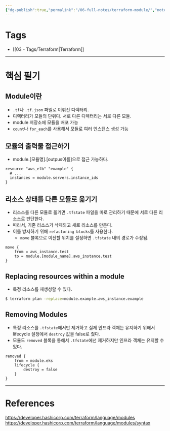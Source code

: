 ```yaml
---
{"dg-publish":true,"permalink":"/06-full-notes/terraform-module/","noteIcon":""}
---
```


# Tags
- [[03 - Tags/Terraform\|Terraform]]
---
# 핵심 필기
## Module이란
- `.tf`나 `.tf.json` 파일로 이뤄진 디렉터리.
- 디렉터리가 모듈의 단위다. 서로 다른 디렉터리는 서로 다른 모듈.
- module 저장소에 모듈을 배포 가능
- `count`나 `for_each`를 사용해서 모듈로 여러 인스턴스 생성 가능
## 모듈의 출력물 접근하기
- module.[모듈명].[outpus이름]으로 접근 가능하다.
``` hcl
resource "aws_elb" "example" {
  # ...
  instances = module.servers.instance_ids
}
```
## 리소스 상태를 다른 모듈로 옮기기
- 리소스를 다른 모듈로 옮기면 `.tfstate` 파일을 따로 관리하기 때문에 서로 다른 리소스로 판단한다.
- 따라서, 기존 리소스가 삭제되고 새로 리소스를 만든다.
- 이를 방지하기 위해 `refactoring blocks`를 사용한다.
	- `move` 블록으로 이전할 위치를 설정하면 `.tfstate` 내의 경로가 수정됨.
``` hcl
move {
	from = aws_instance.test
	to = module.[module_name].aws_instance.test
}
```
## Replacing resources within a module
- 특정 리소스를 재생성할 수 있다.
``` bash
$ terraform plan -replace=module.example.aws_instance.example
```
## Removing Modules
- 특정 리소스를 `.tfstate`에서만 제거하고 실제 인프라 객체는 유지하기 위해서 lifecycle 설정에서 `destroy` 값을 false로 줬다.
- 모듈도 `removed` 블록을 통해서 `.tfstate`에선 제거하지만 인프라 객체는 유지할 수 있다.
``` hcl
removed {
	from = module.eks
	lifecycle {
		destroy = false
	}
}
```

---
# References
https://developer.hashicorp.com/terraform/language/modules
https://developer.hashicorp.com/terraform/language/modules/syntax
